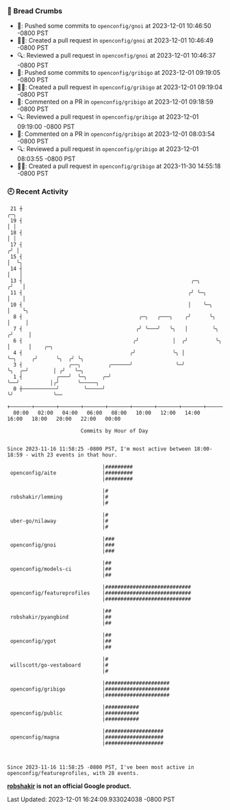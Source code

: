 ### 🍞 Bread Crumbs

 * 🚢: Pushed some commits to `openconfig/gnoi` at 2023-12-01 10:46:50 -0800 PST
 * ✍🏼: Created a pull request in `openconfig/gnoi` at 2023-12-01 10:46:49 -0800 PST
 * 🔍: Reviewed a pull request in  `openconfig/gnoi` at 2023-12-01 10:46:37 -0800 PST
 * 🚢: Pushed some commits to `openconfig/gribigo` at 2023-12-01 09:19:05 -0800 PST
 * ✍🏼: Created a pull request in `openconfig/gribigo` at 2023-12-01 09:19:04 -0800 PST
 * 💬: Commented on a PR in  `openconfig/gribigo` at 2023-12-01 09:18:59 -0800 PST
 * 🔍: Reviewed a pull request in  `openconfig/gribigo` at 2023-12-01 09:19:00 -0800 PST
 * 💬: Commented on a PR in  `openconfig/gribigo` at 2023-12-01 08:03:54 -0800 PST
 * 🔍: Reviewed a pull request in  `openconfig/gribigo` at 2023-12-01 08:03:55 -0800 PST
 * ✍🏼: Created a pull request in `openconfig/gribigo` at 2023-11-30 14:55:18 -0800 PST

### 🕘 Recent Activity
```
 21 ┼                                                                            ╭─╮
 19 ┤                                                                            │ │
 18 ┤                                                                            │ │
 17 ┤                                                                           ╭╯ │
 15 ┤                                                                           │  ╰╮
 14 ┤                                                                           │   │
 13 ┤                                                       ╭─╮                ╭╯   │
 11 ┤                                                      ╭╯ ╰─╮              │    │
 10 ┤                                                      │    ╰─╮            │    ╰╮
  8 ┤                                      ╭─╮   ╭───╮    ╭╯      ╰╮           │     │
  7 ┤                                     ╭╯ ╰───╯   ╰╮   │        ╰╮         ╭╯     │
  6 ┤                                    ╭╯           │  ╭╯         ╰╮        │      │    ╭─╮
  4 ┤                                   ╭╯            ╰╮ │           ╰─╮     ╭╯      ╰╮  ╭╯ ╰╮
  3 ┤               ╭──╮         ╭──────╯              ╰─╯             ╰╮  ╭─╯        │ ╭╯   ╰─╮
  1 ┤           ╭───╯  ╰─╮     ╭─╯                                      ╰──╯          │╭╯      ╰─────╮
  0 ┼───────────╯        ╰─────╯                                                      ╰╯             ╰──
    +───────+───────+───────+───────+───────+───────+───────+───────+───────+───────+───────+───────+────
  00:00   02:00   04:00   06:00   08:00   10:00   12:00   14:00   16:00   18:00   20:00   22:00   00:00   

						Commits by Hour of Day


Since 2023-11-16 11:58:25 -0800 PST, I'm most active between 18:00-18:59 - with 23 events in that hour.

```



```
                               |#########
 openconfig/aite               |#########
                               |#########

                               |#
 robshakir/lemming             |#
                               |#

                               |#
 uber-go/nilaway               |#
                               |#

                               |###
 openconfig/gnoi               |###
                               |###

                               |##
 openconfig/models-ci          |##
                               |##

                               |############################
 openconfig/featureprofiles    |############################
                               |############################

                               |##
 robshakir/pyangbind           |##
                               |##

                               |##
 openconfig/ygot               |##
                               |##

                               |#
 willscott/go-vestaboard       |#
                               |#

                               |#####################
 openconfig/gribigo            |#####################
                               |#####################

                               |###########
 openconfig/public             |###########
                               |###########

                               |###################
 openconfig/magna              |###################
                               |###################



Since 2023-11-16 11:58:25 -0800 PST, I've been most active in openconfig/featureprofiles, with 28 events.

```
**[robshakir](mailto:robjs@google.com) is not an official Google product.**  


Last Updated: 2023-12-01 16:24:09.933024038 -0800 PST

